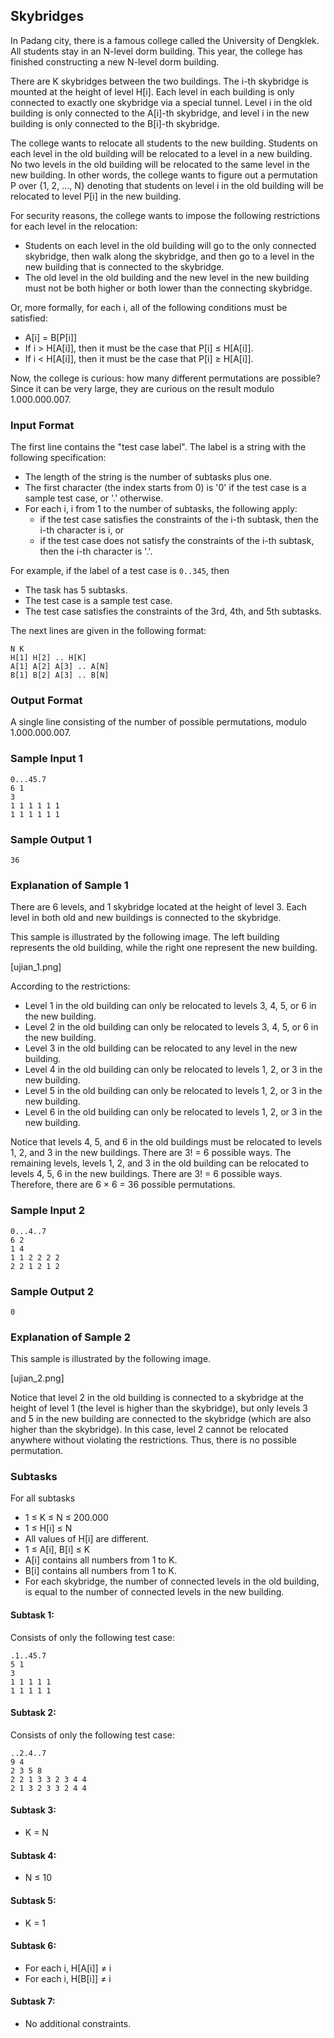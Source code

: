 ## Skybridges

In Padang city, there is a famous college called the University of Dengklek. All students stay in an N-level dorm building. This year, the college has finished constructing a new N-level dorm building.

There are K skybridges between the two buildings. The i-th skybridge is mounted at the height of level H[i]. Each level in each building is only connected to exactly one skybridge via a special tunnel. Level i in the old building is only connected to the A[i]-th skybridge, and level i in the new building is only connected to the B[i]-th skybridge.

The college wants to relocate all students to the new building. Students on each level in the old building will be relocated to a level in a new building. No two levels in the old building will be relocated to the same level in the new building. In other words, the college wants to figure out a permutation P over {1, 2, ..., N} denoting that students on level i in the old building will be relocated to level P[i] in the new building.

For security reasons, the college wants to impose the following restrictions for each level in the relocation:

- Students on each level in the old building will go to the only connected skybridge, then walk along the skybridge, and then go to a level in the new building that is connected to the skybridge.
- The old level in the old building and the new level in the new building must not be both higher or both lower than the connecting skybridge.

Or, more formally, for each i, all of the following conditions must be satisfied:

- A[i] = B[P[i]]
- If i > H[A[i]], then it must be the case that P[i] ≤ H[A[i]].
- If i < H[A[i]], then it must be the case that P[i] ≥ H[A[i]].

Now, the college is curious: how many different permutations are possible? Since it can be very large, they are curious on the result modulo 1.000.000.007.

### Input Format

The first line contains the "test case label". The label is a string with the following specification:

- The length of the string is the number of subtasks plus one.
- The first character (the index starts from 0) is '0' if the test case is a sample test case, or '.' otherwise.
- For each i, i from 1 to the number of subtasks, the following apply:
  - if the test case satisfies the constraints of the i-th subtask, then the i-th character is i, or
  - if the test case does not satisfy the constraints of the i-th subtask, then the i-th character is '.'.

For example, if the label of a test case is `0..345`, then

- The task has 5 subtasks.
- The test case is a sample test case.
- The test case satisfies the constraints of the 3rd, 4th, and 5th subtasks.

The next lines are given in the following format:

    N K
    H[1] H[2] .. H[K]
    A[1] A[2] A[3] .. A[N]
    B[1] B[2] A[3] .. B[N]

### Output Format

A single line consisting of the number of possible permutations, modulo 1.000.000.007.

### Sample Input 1

    0...45.7
    6 1
    3
    1 1 1 1 1 1
    1 1 1 1 1 1

### Sample Output 1

    36

### Explanation of Sample 1

There are 6 levels, and 1 skybridge located at the height of level 3. Each level in both old and new buildings is connected to the skybridge.

This sample is illustrated by the following image. The left building represents the old building, while the right one represent the new building.

[ujian_1.png]

According to the restrictions:

- Level 1 in the old building can only be relocated to levels 3, 4, 5, or 6 in the new building.
- Level 2 in the old building can only be relocated to levels 3, 4, 5, or 6 in the new building.
- Level 3 in the old building can be relocated to any level in the new building.
- Level 4 in the old building can only be relocated to levels 1, 2, or 3 in the new building.
- Level 5 in the old building can only be relocated to levels 1, 2, or 3 in the new building.
- Level 6 in the old building can only be relocated to levels 1, 2, or 3 in the new building.

Notice that levels 4, 5, and 6 in the old buildings must be relocated to levels 1, 2, and 3 in the new buildings. There are 3! = 6 possible ways. The remaining levels, levels 1, 2, and 3 in the old building can be relocated to levels 4, 5, 6 in the new buildings. There are 3! = 6 possible ways. Therefore, there are 6 × 6 = 36 possible permutations.

### Sample Input 2

    0...4..7
    6 2
    1 4
    1 1 2 2 2 2
    2 2 1 2 1 2

### Sample Output 2

    0

### Explanation of Sample 2

This sample is illustrated by the following image.

[ujian_2.png]

Notice that level 2 in the old building is connected to a skybridge at the height of level 1 (the level is higher than the skybridge), but only levels 3 and 5 in the new building are connected to the skybridge (which are also higher than the skybridge). In this case, level 2 cannot be relocated anywhere without violating the restrictions. Thus, there is no possible permutation.

### Subtasks

For all subtasks

- 1 ≤ K ≤ N ≤ 200.000
- 1 ≤ H[i] ≤ N
- All values of H[i] are different.
- 1 ≤ A[i], B[i] ≤ K
- A[i] contains all numbers from 1 to K.
- B[i] contains all numbers from 1 to K.
- For each skybridge, the number of connected levels in the old building, is equal to the number of connected levels in the new building.

#### Subtask 1:

Consists of only the following test case:

    .1..45.7
    5 1
    3
    1 1 1 1 1
    1 1 1 1 1

#### Subtask 2:

Consists of only the following test case:

    ..2.4..7
    9 4
    2 3 5 8
    2 2 1 3 3 2 3 4 4
    2 1 3 2 3 3 2 4 4

#### Subtask 3:

- K = N

#### Subtask 4:

- N ≤ 10

#### Subtask 5:

- K = 1

#### Subtask 6:

- For each i, H[A[i]] ≠ i
- For each i, H[B[i]] ≠ i

#### Subtask 7:

- No additional constraints.
